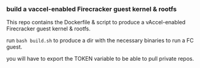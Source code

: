 ### build a vaccel-enabled Firecracker guest kernel & rootfs

This repo contains the Dockerfile & script to produce a vAccel-enabled Firecracker guest kernel & rootfs.

run `bash build.sh` to produce a dir with the necessary binaries to run a FC guest.

you will have to export the TOKEN variable to be able to pull private repos.
